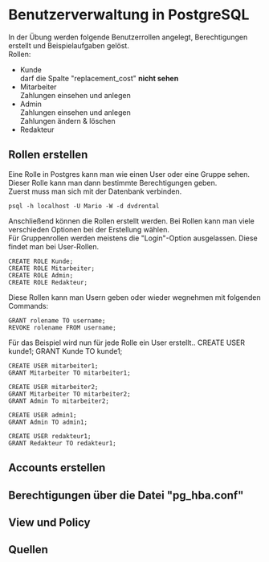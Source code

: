 # Benutzerverwaltung in PostgreSQL

In der Übung werden folgende Benutzerrollen angelegt, Berechtigungen erstellt und Beispielaufgaben gelöst.  
Rollen:
- Kunde  
darf die Spalte "replacement_cost" __nicht sehen__
- Mitarbeiter  
Zahlungen einsehen und anlegen
- Admin  
Zahlungen einsehen und anlegen  
Zahlungen ändern & löschen
- Redakteur

## Rollen erstellen
Eine Rolle in Postgres kann man wie einen User oder eine Gruppe sehen. Dieser Rolle kann man dann bestimmte Berechtigungen geben.  
Zuerst muss man sich mit der Datenbank verbinden.

	psql -h localhost -U Mario -W -d dvdrental
Anschließend können die Rollen erstellt werden. Bei Rollen kann man viele verschieden Optionen bei der Erstellung wählen.  
Für Gruppenrollen werden meistens die "Login"-Option ausgelassen. Diese findet man bei User-Rollen.

	CREATE ROLE Kunde;
	CREATE ROLE Mitarbeiter;
	CREATE ROLE Admin;
	CREATE ROLE Redakteur;
Diese Rollen kann man Usern geben oder wieder wegnehmen mit folgenden Commands:

	GRANT rolename TO username;
	REVOKE rolename FROM username;
Für das Beispiel wird nun für jede Rolle ein User erstellt..
	CREATE USER kunde1;
	GRANT Kunde TO kunde1;
	
	CREATE USER mitarbeiter1;
	GRANT Mitarbeiter TO mitarbeiter1;
	
	CREATE USER mitarbeiter2;
	GRANT Mitarbeiter TO mitarbeiter2;
	GRANT Admin To mitarbeiter2;
	
	CREATE USER admin1;
	GRANT Admin TO admin1;
	
	CREATE USER redakteur1;
	GRANT Redakteur TO redakteur1;
## Accounts erstellen

## Berechtigungen über die Datei "pg_hba.conf"

## View und Policy

## Quellen
